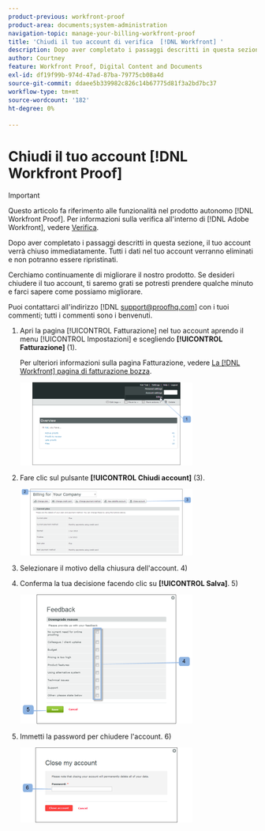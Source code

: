 ```yaml
---
product-previous: workfront-proof
product-area: documents;system-administration
navigation-topic: manage-your-billing-workfront-proof
title: 'Chiudi il tuo account di verifica  [!DNL Workfront] '
description: Dopo aver completato i passaggi descritti in questa sezione, il tuo account verrà chiuso immediatamente. Tutti i dati nel tuo account verranno eliminati e non potranno essere ripristinati.
author: Courtney
feature: Workfront Proof, Digital Content and Documents
exl-id: df19f99b-974d-47ad-87ba-79775cb08a4d
source-git-commit: ddaee5b339982c826c14b67775d81f3a2bd7bc37
workflow-type: tm+mt
source-wordcount: '182'
ht-degree: 0%

---
```


# Chiudi il tuo account [!DNL Workfront Proof]

>[!IMPORTANT]
>
>Questo articolo fa riferimento alle funzionalità nel prodotto autonomo [!DNL Workfront Proof]. Per informazioni sulla verifica all&#39;interno di [!DNL Adobe Workfront], vedere [Verifica](../../../review-and-approve-work/proofing/proofing.md).

Dopo aver completato i passaggi descritti in questa sezione, il tuo account verrà chiuso immediatamente. Tutti i dati nel tuo account verranno eliminati e non potranno essere ripristinati.

Cerchiamo continuamente di migliorare il nostro prodotto. Se desideri chiudere il tuo account, ti saremo grati se potresti prendere qualche minuto e farci sapere come possiamo migliorare.

Puoi contattarci all&#39;indirizzo [!DNL support@proofhq.com] con i tuoi commenti; tutti i commenti sono i benvenuti.

1. Apri la pagina [!UICONTROL Fatturazione] nel tuo account aprendo il menu [!UICONTROL Impostazioni] e scegliendo **[!UICONTROL Fatturazione]** (1).

   Per ulteriori informazioni sulla pagina Fatturazione, vedere [La [!DNL Workfront] pagina di fatturazione bozza](../../../workfront-proof/wp-billingsettings/manage-your-billing/wp-billing-page.md).

   ![Impostazioni fatturazione](assets/upgradesdowngrades-billing-settings-350x168.png)

1. Fare clic sul pulsante **[!UICONTROL Chiudi account]** (3).

   ![Fatturazione_-_close_tuo_account.png](assets/billing---close-your-account-350x135.png)

1. Selezionare il motivo della chiusura dell&#39;account. 4)
1. Conferma la tua decisione facendo clic su **[!UICONTROL Salva]**. 5)

   ![Chiudi_account_-_pop-up.png](assets/close-account---pop-up-350x262.png)

1. Immetti la password per chiudere l&#39;account. 6)

   ![Chiudi_account_-_password_pop-up.png](assets/close-account---password-pop-up-350x152.png)
